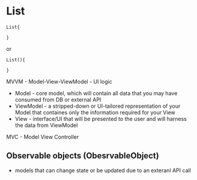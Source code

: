 # List

```
List{

}
```
or

```
List(){

}
```

MVVM - Model-View-ViewModel - UI logic
* Model - core model, which will contain all data that you may have consumed from DB or external API
* ViewModel - a stripped-down or UI-tailored representation of your Model that containes only the information required for your View
* View - interface/UI that will be presented to the user and will harness the data from ViewModel


MVC - Model View Controller

## Observable objects (ObesrvableObject)
- models that can change state or be updated due to an exteranl API call